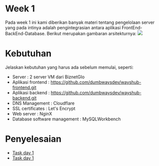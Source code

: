 # Week 1
Pada week 1 ini kami diberikan banyak materi tentang pengelolaan server yang pada intinya adalah pengintegrasian antara aplikasi FrontEnd-BackEnd-Database. Berikut merupakan gambaran arsitekturnya:
![](https://private-user-images.githubusercontent.com/135587083/292236923-0902b9f2-5a80-489b-8571-5e4cfedad8c3.png?jwt=eyJhbGciOiJIUzI1NiIsInR5cCI6IkpXVCJ9.eyJpc3MiOiJnaXRodWIuY29tIiwiYXVkIjoicmF3LmdpdGh1YnVzZXJjb250ZW50LmNvbSIsImtleSI6ImtleTEiLCJleHAiOjE3MDMxNzAzNDcsIm5iZiI6MTcwMzE3MDA0NywicGF0aCI6Ii8xMzU1ODcwODMvMjkyMjM2OTIzLTA5MDJiOWYyLTVhODAtNDg5Yi04NTcxLTVlNGNmZWRhZDhjMy5wbmc_WC1BbXotQWxnb3JpdGhtPUFXUzQtSE1BQy1TSEEyNTYmWC1BbXotQ3JlZGVudGlhbD1BS0lBSVdOSllBWDRDU1ZFSDUzQSUyRjIwMjMxMjIxJTJGdXMtZWFzdC0xJTJGczMlMkZhd3M0X3JlcXVlc3QmWC1BbXotRGF0ZT0yMDIzMTIyMVQxNDQ3MjdaJlgtQW16LUV4cGlyZXM9MzAwJlgtQW16LVNpZ25hdHVyZT0xZDA2ZDI1YjQxMWRlOGQ4MTNjNjk4OWIyYTRkMmUzYmYzOTU0ZWRjMmNlNDczMThhOTA4Zjk2YWJjNDQyZWFkJlgtQW16LVNpZ25lZEhlYWRlcnM9aG9zdCZhY3Rvcl9pZD0wJmtleV9pZD0wJnJlcG9faWQ9MCJ9.fkhFzi11zdosC6hkn2uJ5SgwojzD3R9GT7INycrSJEU)

# Kebutuhan
Jelaskan kebutuhan yang harus ada sebelum memulai, seperti:
- Server : 2 server VM dari BiznetGIo
- Aplikasi frontend : https://github.com/dumbwaysdev/wayshub-frontend.git
- Aplikasi backend : https://github.com/dumbwaysdev/wayshub-backend.git
- DNS Management : Cloudflare
- SSL certificates : Let's Encrypt
- Web server : NginX
- Database software management : MySQLWorkbench

# Penyelesaian
- [Task day 1](day1.md)
- [Task day 1](day2.md)
